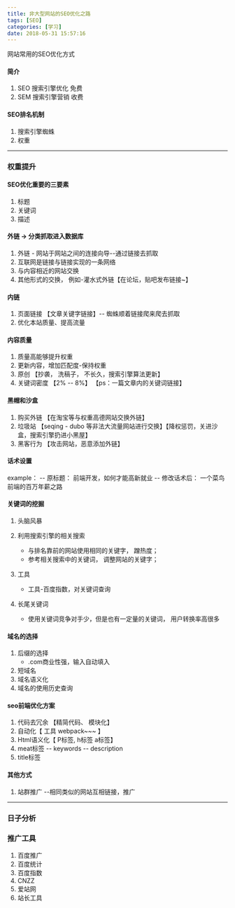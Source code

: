 ```yaml
---
title: 非大型网站的SEO优化之路
tags: [SEO]
categories: [学习]
date: 2018-05-31 15:57:16
---
```

网站常用的SEO优化方式

<!-- more -->
#### 简介

1. SEO 搜索引擎优化 免费
2. SEM 搜索引擎营销 收费

#### SEO排名机制

1. 搜索引擎蜘蛛
2. 权重
***
### 权重提升
#### SEO优化重要的三要素

1. 标题
2. 关键词   
3. 描述

#### 外链  -> 分类抓取进入数据库

1. 外链 - 网站于网站之间的连接向导--通过链接去抓取
2. 互联网是链接与链接实现的一条网络
3. 与内容相近的网站交换
4. 其他形式的交换， 例如-灌水式外链【在论坛，贴吧发布链接~】

#### 内链 

1. 页面链接 【文章关键字链接】-- 蜘蛛顺着链接爬来爬去抓取
2. 优化本站质量、提高流量

#### 内容质量

1. 质量高能够提升权重
2. 更新内容，增加匹配度-保持权重
3. 原创 【抄袭， 洗稿子， 不长久，搜索引擎算法更新】
4. 关键词密度 【2% -- 8%】 【ps：一篇文章内的关键词链接】

#### 黑帽和沙盒

1. 购买外链 【在淘宝等与权重高德网站交换外链】
2. 垃圾站 【seqing - dubo 等非法大流量网站进行交换】【降权惩罚，关进沙盒，搜索引擎扔进小黑屋】
3. 黑客行为 【攻击网站，恶意添加外链】

#### 话术设置

example： 
    -- 原标题： 前端开发，如何才能高新就业
    -- 修改话术后： 一个菜鸟前端的百万年薪之路

#### 关键词的挖掘

1. 头脑风暴

2. 利用搜索引擎的相关搜索
    - 与排名靠前的网站使用相同的关键字， 蹭热度；
    - 参考相关搜索中的关键词， 调整网站的关键字；
    
3. 工具
    - 工具-百度指数，对关键词查询
4. 长尾关键词
    - 使用关键词竞争对手少，但是也有一定量的关键词， 用户转换率高很多

#### 域名的选择

1. 后缀的选择
    - .com商业性强，输入自动填入
2. 短域名
3. 域名语义化
4. 域名的使用历史查询

#### seo前端优化方案

1. 代码去冗余 【精简代码、 模块化】
2. 自动化【 工具 webpack~~~ 】
3. Html语义化【 P标签, h标签 a标签】
4. meat标签
    -- keywords
    -- description
5. title标签

#### 其他方式
1. 站群推广
    --相同类似的网站互相链接，推广
***
### 日子分析
### 推广工具
1. 百度推广
2. 百度统计
3. 百度指数
4. CNZZ
5. 爱站网
6. 站长工具


